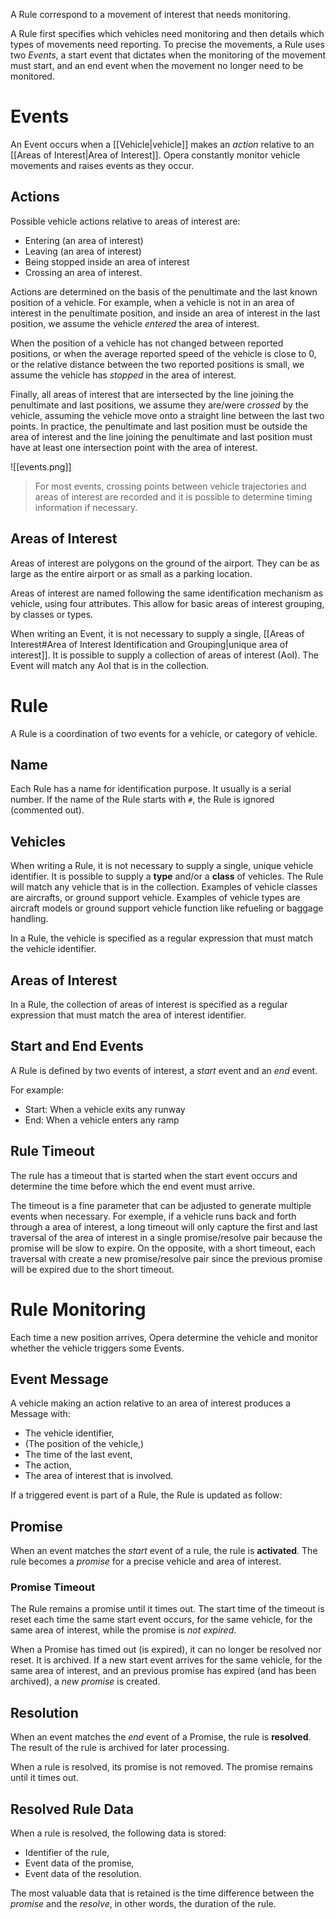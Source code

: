 
A Rule correspond to a movement of interest that needs monitoring.

A Rule first specifies which vehicles need monitoring and then details which types of movements need reporting. To precise the movements, a Rule uses two *Events*, a start event that dictates when the monitoring of the movement must start, and an end event when the movement no longer need to be monitored.

# Events

An Event occurs when a [[Vehicle|vehicle]] makes an *action* relative to an [[Areas of Interest|Area of Interest]].
Opera constantly monitor vehicle movements and raises events as they occur.

## Actions

Possible vehicle actions relative to areas of interest are:

- Entering (an area of interest)
- Leaving (an area of interest)
- Being stopped inside an area of interest
- Crossing an area of interest.

Actions are determined on the basis of the penultimate and the last known position of a vehicle. For example, when a vehicle is not in an area of interest in the penultimate position, and inside an area of interest in the last position, we assume the vehicle *entered* the area of interest.

When the position of a vehicle has not changed between reported positions, or when the average reported speed of the vehicle is close to 0, or the relative distance between the two reported positions is small, we assume the vehicle has *stopped* in the area of interest. 

Finally, all areas of interest that are intersected by the line joining the penultimate and last positions, we assume they are/were *crossed* by the vehicle, assuming the vehicle move onto a straight line between the last two points. In practice, the penultimate and last position must be outside the area of interest and the line joining the penultimate and last position must have at least one intersection point with the area of interest.

![[events.png]]

> For most events, crossing points between vehicle trajectories and areas of interest are recorded and it is possible to determine timing information if necessary.

## Areas of Interest

Areas of interest are polygons on the ground of the airport. They can be as large as the entire airport or as small as a parking location.

Areas of interest are named following the same identification mechanism as vehicle, using four attributes. This allow for basic areas of interest grouping, by classes or types.

When writing an Event, it is not necessary to supply a single, [[Areas of Interest#Area of Interest Identification and Grouping|unique area of interest]]. It is possible to supply a collection of areas of interest (AoI). The Event will match any AoI that is in the collection.

# Rule

A Rule is a coordination of two events for a vehicle, or category of vehicle.

## Name

Each Rule has a name for identification purpose. It usually is a serial number.
If the name of the Rule starts with `#`, the Rule is ignored (commented out).

## Vehicles

When writing a Rule, it is not necessary to supply a single, unique vehicle identifier. It is possible to supply a **type** and/or a **class** of vehicles. The Rule will match any vehicle that is in the collection. Examples of vehicle classes are aircrafts, or ground support vehicle. Examples of vehicle types are aircraft models or ground support vehicle function like refueling or baggage handling.

In a Rule, the vehicle is specified as a regular expression that must match the vehicle identifier.
## Areas of Interest

In a Rule, the collection of areas of interest is specified as a regular expression that must match the area of interest identifier.
## Start and End Events

A Rule is defined by two events of interest, a *start* event and an *end* event.

For example:

- Start: When a vehicle exits any runway
- End: When a vehicle enters any ramp

## Rule Timeout

The rule has a timeout that is started when the start event occurs and determine the time before which the end event must arrive.

The timeout is a fine parameter that can be adjusted to generate multiple events when necessary. For exemple, if a vehicle runs back and forth through a area of interest, a long timeout will only capture the first and last traversal of the area of interest in a single promise/resolve pair because the promise will be slow to expire. On the opposite, with a short timeout, each traversal with create a new promise/resolve pair since the previous promise will be expired due to the short timeout.

# Rule Monitoring

Each time a new position arrives, Opera determine the vehicle and monitor whether the vehicle triggers some Events.
## Event Message

A vehicle making an action relative to an area of interest produces a Message with:

- The vehicle identifier,
- (The position of the vehicle,)
- The time of the last event,
- The action,
- The area of interest that is involved.

If a triggered event is part of a Rule, the Rule is updated as follow:
## Promise

When an event matches the *start* event of a rule, the rule is **activated**. The rule becomes a *promise* for a precise vehicle and area of interest.

### Promise Timeout

The Rule remains a promise until it times out. The start time of the timeout is reset each time the same start event occurs, for the same vehicle, for the same area of interest, while the promise is *not expired*.

When a Promise has timed out (is expired), it can no longer be resolved nor reset. It is archived. If a new start event arrives for the same vehicle, for the same area of interest, and an previous promise has expired (and has been archived), a *new promise* is created.
## Resolution

When an event matches the *end* event of a Promise, the rule is **resolved**. The result of the rule is archived for later processing.

When a rule is resolved, its promise is not removed. The promise remains until it times out.

## Resolved Rule Data

When a rule is resolved, the following data is stored:

- Identifier of the rule,
- Event data of the promise,
- Event data of the resolution.

The most valuable data that is retained is the time difference between the *promise* and the *resolve*, in other words, the duration of the rule.

